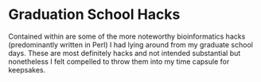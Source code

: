 Graduation School Hacks
=======================

Contained within are some of the more noteworthy bioinformatics hacks (predominantly written in Perl) I had lying around from my graduate school days. These are most definitely hacks and not intended substantial but nonetheless I felt compelled to throw them into my time capsule for keepsakes.